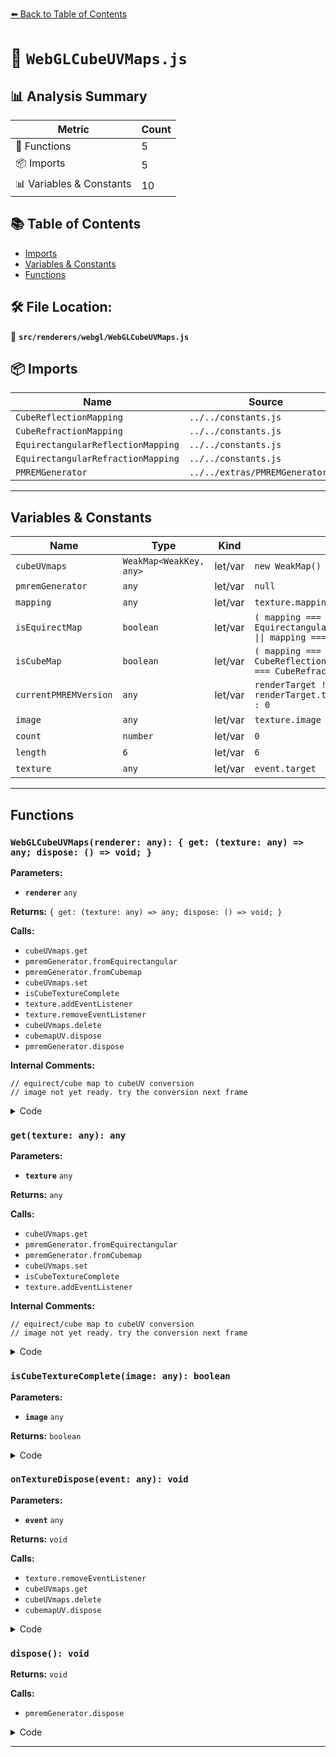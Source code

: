 [⬅️ Back to Table of Contents](../../../index.md)

# 📄 `WebGLCubeUVMaps.js`

## 📊 Analysis Summary

| Metric | Count |
|--------|-------|
| 🔧 Functions | 5 |
| 📦 Imports | 5 |
| 📊 Variables & Constants | 10 |

## 📚 Table of Contents

- [Imports](#imports)
- [Variables & Constants](#variables-constants)
- [Functions](#functions)

## 🛠️ File Location:
📂 **`src/renderers/webgl/WebGLCubeUVMaps.js`**

## 📦 Imports

| Name | Source |
|------|--------|
| `CubeReflectionMapping` | `../../constants.js` |
| `CubeRefractionMapping` | `../../constants.js` |
| `EquirectangularReflectionMapping` | `../../constants.js` |
| `EquirectangularRefractionMapping` | `../../constants.js` |
| `PMREMGenerator` | `../../extras/PMREMGenerator.js` |


---

## Variables & Constants

| Name | Type | Kind | Value | Exported |
|------|------|------|-------|----------|
| `cubeUVmaps` | `WeakMap<WeakKey, any>` | let/var | `new WeakMap()` | ✗ |
| `pmremGenerator` | `any` | let/var | `null` | ✗ |
| `mapping` | `any` | let/var | `texture.mapping` | ✗ |
| `isEquirectMap` | `boolean` | let/var | `( mapping === EquirectangularReflectionMapping \|\| mapping === Equirectangul...` | ✗ |
| `isCubeMap` | `boolean` | let/var | `( mapping === CubeReflectionMapping \|\| mapping === CubeRefractionMapping )` | ✗ |
| `currentPMREMVersion` | `any` | let/var | `renderTarget !== undefined ? renderTarget.texture.pmremVersion : 0` | ✗ |
| `image` | `any` | let/var | `texture.image` | ✗ |
| `count` | `number` | let/var | `0` | ✗ |
| `length` | `6` | let/var | `6` | ✗ |
| `texture` | `any` | let/var | `event.target` | ✗ |


---

## Functions

### `WebGLCubeUVMaps(renderer: any): { get: (texture: any) => any; dispose: () => void; }`

**Parameters:**

- **`renderer`** `any`

**Returns:** `{ get: (texture: any) => any; dispose: () => void; }`

**Calls:**

- `cubeUVmaps.get`
- `pmremGenerator.fromEquirectangular`
- `pmremGenerator.fromCubemap`
- `cubeUVmaps.set`
- `isCubeTextureComplete`
- `texture.addEventListener`
- `texture.removeEventListener`
- `cubeUVmaps.delete`
- `cubemapUV.dispose`
- `pmremGenerator.dispose`

**Internal Comments:**
```
// equirect/cube map to cubeUV conversion
// image not yet ready. try the conversion next frame
```

<details><summary>Code</summary>

```typescript
function WebGLCubeUVMaps( renderer ) {

	let cubeUVmaps = new WeakMap();

	let pmremGenerator = null;

	function get( texture ) {

		if ( texture && texture.isTexture ) {

			const mapping = texture.mapping;

			const isEquirectMap = ( mapping === EquirectangularReflectionMapping || mapping === EquirectangularRefractionMapping );
			const isCubeMap = ( mapping === CubeReflectionMapping || mapping === CubeRefractionMapping );

			// equirect/cube map to cubeUV conversion

			if ( isEquirectMap || isCubeMap ) {

				let renderTarget = cubeUVmaps.get( texture );

				const currentPMREMVersion = renderTarget !== undefined ? renderTarget.texture.pmremVersion : 0;

				if ( texture.isRenderTargetTexture && texture.pmremVersion !== currentPMREMVersion ) {

					if ( pmremGenerator === null ) pmremGenerator = new PMREMGenerator( renderer );

					renderTarget = isEquirectMap ? pmremGenerator.fromEquirectangular( texture, renderTarget ) : pmremGenerator.fromCubemap( texture, renderTarget );
					renderTarget.texture.pmremVersion = texture.pmremVersion;

					cubeUVmaps.set( texture, renderTarget );

					return renderTarget.texture;

				} else {

					if ( renderTarget !== undefined ) {

						return renderTarget.texture;

					} else {

						const image = texture.image;

						if ( ( isEquirectMap && image && image.height > 0 ) || ( isCubeMap && image && isCubeTextureComplete( image ) ) ) {

							if ( pmremGenerator === null ) pmremGenerator = new PMREMGenerator( renderer );

							renderTarget = isEquirectMap ? pmremGenerator.fromEquirectangular( texture ) : pmremGenerator.fromCubemap( texture );
							renderTarget.texture.pmremVersion = texture.pmremVersion;

							cubeUVmaps.set( texture, renderTarget );

							texture.addEventListener( 'dispose', onTextureDispose );

							return renderTarget.texture;

						} else {

							// image not yet ready. try the conversion next frame

							return null;

						}

					}

				}

			}

		}

		return texture;

	}

	function isCubeTextureComplete( image ) {

		let count = 0;
		const length = 6;

		for ( let i = 0; i < length; i ++ ) {

			if ( image[ i ] !== undefined ) count ++;

		}

		return count === length;


	}

	function onTextureDispose( event ) {

		const texture = event.target;

		texture.removeEventListener( 'dispose', onTextureDispose );

		const cubemapUV = cubeUVmaps.get( texture );

		if ( cubemapUV !== undefined ) {

			cubeUVmaps.delete( texture );
			cubemapUV.dispose();

		}

	}

	function dispose() {

		cubeUVmaps = new WeakMap();

		if ( pmremGenerator !== null ) {

			pmremGenerator.dispose();
			pmremGenerator = null;

		}

	}

	return {
		get: get,
		dispose: dispose
	};

}
```
</details>

### `get(texture: any): any`

**Parameters:**

- **`texture`** `any`

**Returns:** `any`

**Calls:**

- `cubeUVmaps.get`
- `pmremGenerator.fromEquirectangular`
- `pmremGenerator.fromCubemap`
- `cubeUVmaps.set`
- `isCubeTextureComplete`
- `texture.addEventListener`

**Internal Comments:**
```
// equirect/cube map to cubeUV conversion
// image not yet ready. try the conversion next frame
```

<details><summary>Code</summary>

```typescript
function get( texture ) {

		if ( texture && texture.isTexture ) {

			const mapping = texture.mapping;

			const isEquirectMap = ( mapping === EquirectangularReflectionMapping || mapping === EquirectangularRefractionMapping );
			const isCubeMap = ( mapping === CubeReflectionMapping || mapping === CubeRefractionMapping );

			// equirect/cube map to cubeUV conversion

			if ( isEquirectMap || isCubeMap ) {

				let renderTarget = cubeUVmaps.get( texture );

				const currentPMREMVersion = renderTarget !== undefined ? renderTarget.texture.pmremVersion : 0;

				if ( texture.isRenderTargetTexture && texture.pmremVersion !== currentPMREMVersion ) {

					if ( pmremGenerator === null ) pmremGenerator = new PMREMGenerator( renderer );

					renderTarget = isEquirectMap ? pmremGenerator.fromEquirectangular( texture, renderTarget ) : pmremGenerator.fromCubemap( texture, renderTarget );
					renderTarget.texture.pmremVersion = texture.pmremVersion;

					cubeUVmaps.set( texture, renderTarget );

					return renderTarget.texture;

				} else {

					if ( renderTarget !== undefined ) {

						return renderTarget.texture;

					} else {

						const image = texture.image;

						if ( ( isEquirectMap && image && image.height > 0 ) || ( isCubeMap && image && isCubeTextureComplete( image ) ) ) {

							if ( pmremGenerator === null ) pmremGenerator = new PMREMGenerator( renderer );

							renderTarget = isEquirectMap ? pmremGenerator.fromEquirectangular( texture ) : pmremGenerator.fromCubemap( texture );
							renderTarget.texture.pmremVersion = texture.pmremVersion;

							cubeUVmaps.set( texture, renderTarget );

							texture.addEventListener( 'dispose', onTextureDispose );

							return renderTarget.texture;

						} else {

							// image not yet ready. try the conversion next frame

							return null;

						}

					}

				}

			}

		}

		return texture;

	}
```
</details>

### `isCubeTextureComplete(image: any): boolean`

**Parameters:**

- **`image`** `any`

**Returns:** `boolean`

<details><summary>Code</summary>

```typescript
function isCubeTextureComplete( image ) {

		let count = 0;
		const length = 6;

		for ( let i = 0; i < length; i ++ ) {

			if ( image[ i ] !== undefined ) count ++;

		}

		return count === length;


	}
```
</details>

### `onTextureDispose(event: any): void`

**Parameters:**

- **`event`** `any`

**Returns:** `void`

**Calls:**

- `texture.removeEventListener`
- `cubeUVmaps.get`
- `cubeUVmaps.delete`
- `cubemapUV.dispose`

<details><summary>Code</summary>

```typescript
function onTextureDispose( event ) {

		const texture = event.target;

		texture.removeEventListener( 'dispose', onTextureDispose );

		const cubemapUV = cubeUVmaps.get( texture );

		if ( cubemapUV !== undefined ) {

			cubeUVmaps.delete( texture );
			cubemapUV.dispose();

		}

	}
```
</details>

### `dispose(): void`

**Returns:** `void`

**Calls:**

- `pmremGenerator.dispose`

<details><summary>Code</summary>

```typescript
function dispose() {

		cubeUVmaps = new WeakMap();

		if ( pmremGenerator !== null ) {

			pmremGenerator.dispose();
			pmremGenerator = null;

		}

	}
```
</details>


---